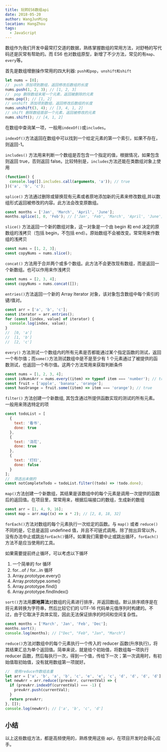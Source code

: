 ```yaml
---
title: 玩转ES6数组api
date: 2018-05-20
author: WangJunMing
location: HangZhou
tags:
  - JavaScript
---
```


数组作为我们开发中最常打交道的数据，熟练掌握数组的常用方法，对舒畅的写代码还是灰常有帮助的。而 ES6 也对数组原型，新增了不少方法，常见的有`map`、`every`等。

首先是数组增删操作常用的四大利器: `push和pop`，`unshift和shift`

```js
let nums = [0];
//  push 添加项到数组，返回修改后数组的长度
nums.push(1, 2, 3); // [1, 2, 3]
//  pop 删除数组末尾一个元素，返回被删除的元素
nums.pop(); // [1, 2]
// unshift 添加项到数组，返回修改后数组的长度
nums.unshift(3, 4); // [3, 4, 1, 2]
// shift 删除数组首部一个元素，返回被修改的元素
nums.shift(); // [4, 1, 2]
```

在数组中查询某一项，一般用`indexOf()`或`includes`。

`indexOf()`方法返回在数组中可以找到一个给定元素的第一个索引，如果不存在，则返回-1。

`includes()` 方法用来判断一个数组是否包含一个指定的值，根据情况，如果包含则返回 true，否则返回 false。比较特别是，`includes`方法还能在类数组对象上使用

```js
(function() {
  console.log([].includes.call(arguments, 'a')); // true
})('a', 'b', 'c');
```

`splice()` 方法通过删除或替换现有元素或者原地添加新的元素来修改数组,并以数组形式返回被修改的内容。此方法会改变原数组。

```js
const months = ['Jan', 'March', 'April', 'June'];
months.splice(1, 0, 'Feb'); // ['Jan', 'Feb', 'March', 'April', 'June']
```

`slice()` 方法返回一个新的数组对象，这一对象是一个由 begin 和 end 决定的原数组的浅拷贝（包括 begin，不包括 end）。原始数组不会被改变。常常用来作数组的浅拷贝

```js
const nums = [1, 2, 3];
const copyNums = nums.slice();
```

`concat()` 方法用于合并两个或多个数组。此方法不会更改现有数组，而是返回一个新数组。也可以作用来作浅拷贝

```js
const nums = [2, 3, 4];
const copyNums = nums.concat([]);
```

`entries()`方法返回一个新的 Array Iterator 对象，该对象包含数组中每个索引的键/值对。

```js
const arr = ['a', 'b', 'c'];
const iterator = arr.entries();
for (const [index, value] of iterator) {
  console.log(index, value);
}
//  [0, 'a']
//  [1, 'b']
//  [2, 'c']
```

`every()` 方法测试一个数组内的所有元素是否都能通过某个指定函数的测试，返回一个布尔值；而`some()`方法测试数组中是不是至少有 1 个元素通过了被提供的函数测试，也返回一个布尔值。这两个方法常用来获取判断条件

```js
const nums = [1, 2, 3, 4];
const isNumsArr = nums.every((item) => typeof item === 'number'); // true
const fruit = ['apple', 'banana', 'orange'];
const hasOrange = fruit.some((item) => item === 'orange'); // true
```

`filter()` 方法创建一个新数组, 其包含通过所提供函数实现的测试的所有元素。 一般用来筛选特定的项

```js
const todoList = [
  {
    text: '看书',
    done: true
  },
  {
    text: '浇花',
    done: true
  },
  {
    text: '打扫',
    done: false
  }
];
//  筛选出未做的
const notCompleteTodo = todoList.filter((todo) => !todo.done);
```

`map()`方法创建一个新数组，其结果是该数组中的每个元素是调用一次提供的函数后的返回值。在项目里，常常用来，根据后端接口的数组，生成新的数组

```js
const arr = [1, 4, 9, 16];
const map = arr.map((x) => x * 2); // [2, 8, 18, 32]
```

`forEach()`方法对数组的每个元素执行一次给定的函数。与 `map()` 或者 `reduce()` 不同的是，它总是返回 undefined 值，并且不可链式调用。除了抛出异常以外，没有办法中止或跳出`forEach()`循环。如果我们需要中止或跳出循环，`forEach()`方法不是应当使用的工具。

如果需要提前终止循环，可以考虑以下循环

1. 一个简单的 for 循环
2. for...of / for...in 循环
3. Array.prototype.every()
4. Array.prototype.some()
5. Array.prototype.find()
6. Array.prototype.findIndex()

`sort()`方法用**原地算法**对数组的元素进行排序，并返回数组。默认排序顺序是在将元素转换为字符串，然后比较它们的 UTF-16 代码单元值序列时构建的。不过，由于它取决于具体实现，因此无法保证排序的时间和空间复杂性。

```js
const months = ['March', 'Jan', 'Feb', 'Dec'];
months.sort();
console.log(months); // ["Dec", "Feb", "Jan", "March"]
```

`reduce()`方法对数组中的每个元素执行一个传入的 reducer 函数(升序执行)，将其结果汇总为单个返回值。简单来说，就是给个初始值，将数组每一项执行 reducer 函数，然后每执行一次，得到一个值，传给下一次；第一次调用时，有初始值取初始值，没有就用数组第一项就好。

```js
//  使用reduce作数组去重
let arr = ['a', 'b', 'a', 'b', 'c', 'e', 'e', 'c', 'd', 'd', 'd', 'd'];
let newArr = arr.reduce((prevArr, currentVal) => {
  if (prevArr.indexOf(currentVal) === -1) {
    prevArr.push(currentVal);
  }
  return prevArr;
}, []);
console.log(newArr); // ['a', 'b', 'c', 'd']
```

## 小结

以上这些数组方法，都是高频使用的，熟练使用这些 api，在项目开发时会得心应手。

